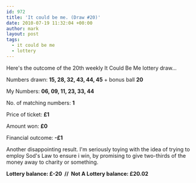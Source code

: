 ```yaml
---
id: 972
title: 'It could be me. (Draw #20)'
date: 2010-07-19 11:32:04 +00:00
author: mark
layout: post
tags:
  - it could be me
  - lottery
---
```

Here's the outcome of the 20th weekly It Could Be Me lottery draw&#8230;

Numbers drawn: **15, 28, 32, 43, 44, 45** + bonus ball **20**

My Numbers: **06, 09, 11, 23, 33, 44**

No. of matching numbers: **1**

Price of ticket: **£1**

Amount won: **£0**

Financial outcome: **-£1**

Another disappointing result. I'm seriously toying with the idea of trying to employ Sod's Law to ensure i win, by promising to give two-thirds of the money away to charity or something.

**Lottery balance: £-20  //  Not A Lottery balance: £20.02**
